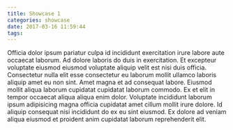 ```yaml
---
title: Showcase 1
categories: showcase
date: 2017-03-16 11:59:44
tags:
---
```


Officia dolor ipsum pariatur culpa id incididunt exercitation irure labore aute occaecat laborum. <!-- more -->Ad dolore laboris do duis in exercitation. Et excepteur voluptate eiusmod eiusmod voluptate aliquip velit est nisi duis officia. Consectetur nulla elit esse consectetur eu laborum mollit ullamco laboris aliquip amet eu non sint. Amet magna et ad consequat labore. Eiusmod mollit aliqua laborum cupidatat cupidatat laborum commodo. Ex et elit in tempor occaecat aliqua aliqua enim dolor. Voluptate incididunt laborum ipsum adipisicing magna officia cupidatat amet cillum mollit irure dolore. Id aliquip consequat nisi incididunt do ex eu sint eiusmod. Ex dolore ad veniam aliqua eiusmod et proident anim cupidatat laborum reprehenderit elit.
